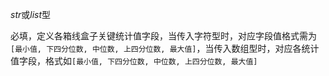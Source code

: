 *str*或*list*型

  必填，定义各箱线盒子关键统计值字段，当传入字符型时，对应字段值格式需为`[最小值, 下四分位数, 中位数, 上四分位数, 最大值]`，当传入数组型时，对应各统计值字段，格式如`[最小值, 下四分位数, 中位数, 上四分位数, 最大值]`
